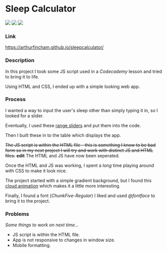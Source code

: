 <h1>Sleep Calculator</h1>

![](https://img.shields.io/github/last-commit/arthurfincham/sleepcalculator)
![](https://img.shields.io/github/languages/count/arthurfincham/sleepcalculator)
![](https://img.shields.io/github/languages/code-size/arthurfincham/sleepcalculator)

<h3>Link</h3>

https://arthurfincham.github.io/sleepcalculator/

<h3>Description</h3>

In this project I took some JS script used in a *Codecademy* lesson and tried to bring it to life.

Using HTML and CSS, I ended up with a simple looking web app.

<h3>Process</h3>

I wanted a way to input the user's sleep other than simply typing it in, so I looked for a slider. 

Eventually, I used these [range sliders](https://www.w3schools.com/howto/howto_js_rangeslider.asp) and put them into the code.

Then I built these in to the table which displays the app. 

~~The JS script is within the HTML file - this is something I know to be bad form so in my next project I will try and work with distinct JS and HTML files.~~
**edit** The HTML and JS have now been seperated.

Once the HTML and JS was working, I spent a *long* time playing around with CSS to make it look nice. 

The project started with a simple gradient background, but I found this [cloud animation](https://codepen.io/P3R0/pen/RPbgaX) which makes it a little more interesting.

Finally, I found a font (*ChunkFive-Regular*) I liked and used *@fontface* to bring it to the project.

<h3>Problems</h3>

*Some things to work on next time...*


<ul>
  <li>JS script is within the HTML file.</li>
  <li>App is not responsive to changes in window size.</li>
  <li>Mobile formatting.</li>
 </ul>
 

